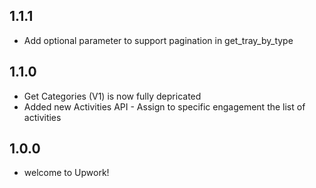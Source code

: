 ## 1.1.1
* Add optional parameter to support pagination in get_tray_by_type

## 1.1.0
* Get Categories (V1) is now fully depricated
* Added new Activities API - Assign to specific engagement the list of activities

## 1.0.0
* welcome to Upwork!

